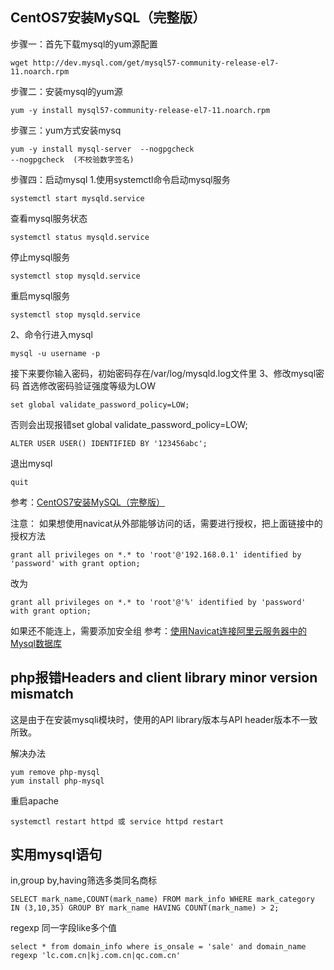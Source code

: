## CentOS7安装MySQL（完整版）

步骤一：首先下载mysql的yum源配置
```
wget http://dev.mysql.com/get/mysql57-community-release-el7-11.noarch.rpm
```
步骤二：安装mysql的yum源
```
yum -y install mysql57-community-release-el7-11.noarch.rpm
```
步骤三：yum方式安装mysq
```
yum -y install mysql-server  --nogpgcheck
--nogpgcheck  (不校验数字签名)
```
步骤四：启动mysql
1.使用systemctl命令启动mysql服务
```
systemctl start mysqld.service
```
查看mysql服务状态
```
systemctl status mysqld.service
```
停止mysql服务
```
systemctl stop mysqld.service
```
重启mysql服务
```
systemctl stop mysqld.service
```
2、命令行进入mysql
```
mysql -u username -p
```
接下来要你输入密码，初始密码存在/var/log/mysqld.log文件里
3、修改mysql密码
首选修改密码验证强度等级为LOW
```
set global validate_password_policy=LOW;
```
否则会出现报错set global validate_password_policy=LOW;
```
ALTER USER USER() IDENTIFIED BY '123456abc';
```
退出mysql
```
quit
```
参考：[CentOS7安装MySQL（完整版）](https://blog.csdn.net/m0_46608037/article/details/123019925)

注意：
如果想使用navicat从外部能够访问的话，需要进行授权，把上面链接中的授权方法

```
grant all privileges on *.* to 'root'@'192.168.0.1' identified by 'password' with grant option;
```
改为
```
grant all privileges on *.* to 'root'@'%' identified by 'password' with grant option;
```
如果还不能连上，需要添加安全组
参考：[使用Navicat连接阿里云服务器中的Mysql数据库](https://blog.csdn.net/kaifaxiaoliu/article/details/80403736)

## php报错Headers and client library minor version mismatch

这是由于在安装mysqli模块时，使用的API library版本与API header版本不一致所致。

解决办法
```
yum remove php-mysql
yum install php-mysql
```
重启apache
```
systemctl restart httpd 或 service httpd restart
```

## 实用mysql语句
in,group by,having筛选多类同名商标
```
SELECT mark_name,COUNT(mark_name) FROM mark_info WHERE mark_category IN (3,10,35) GROUP BY mark_name HAVING COUNT(mark_name) > 2;
```
regexp 同一字段like多个值
```
select * from domain_info where is_onsale = 'sale' and domain_name regexp 'lc.com.cn|kj.com.cn|qc.com.cn'
```
